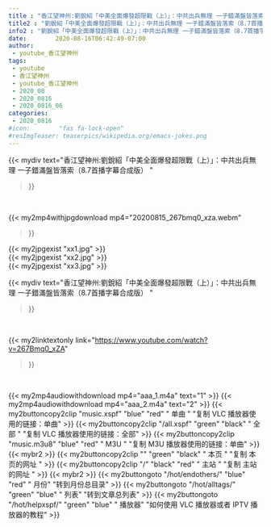 ```yaml
---
title : "香江望神州:劉銳紹「中美全面爆發超限戰（上）」：中共出兵無理 一子錯滿盤皆落索（8.7首播字幕合成版） "
title2 : "劉銳紹「中美全面爆發超限戰（上）」：中共出兵無理 一子錯滿盤皆落索（8.7首播字幕合成版） "
info2 : "劉銳紹「中美全面爆發超限戰（上）」：中共出兵無理 一子錯滿盤皆落索（8.7首播字幕合成版） "
date:        2020-08-16T06:42:49-07:00
author:
 - youtube_香江望神州
tags:
 - youtube
 - 香江望神州
 - youtube_香江望神州
 - 2020_08
 - 2020_0816
 - 2020_0816_06
categories:
 - 2020_0816
#icon:        "fas fa-lock-open"
#resImgTeaser: teaserpics/wikipedia.org/emacs-jokes.png
---
```


{{< mydiv text="香江望神州:劉銳紹「中美全面爆發超限戰（上）」：中共出兵無理 一子錯滿盤皆落索（8.7首播字幕合成版） "
>}}
<br>


{{< my2mp4withjpgdownload mp4="20200815_267bmq0_xza.webm"
>}}

{{< my2jpgexist "xx1.jpg" >}}<br>
{{< my2jpgexist "xx2.jpg" >}}<br>
{{< my2jpgexist "xx3.jpg" >}}<br>



{{< mydiv text="香江望神州:劉銳紹「中美全面爆發超限戰（上）」：中共出兵無理 一子錯滿盤皆落索（8.7首播字幕合成版） "
>}}
<br>

{{< my2linktextonly link="https://www.youtube.com/watch?v=267Bmq0_xZA"
>}}


<br>

{{< my2mp4audiowithdownload mp4="aaa_1.m4a"    text="1" >}}
{{< my2mp4audiowithdownload mp4="aaa_2.m4a"    text="2" >}}
{{< my2buttoncopy2clip "music.xspf"        "blue"   "red"    " 单曲 "  "复制 VLC 播放器使用的链接：单曲" >}} {{< my2buttoncopy2clip "/all.xspf"         "green"  "black"  " 全部 "  "复制 VLC 播放器使用的链接：全部" >}} {{< my2buttoncopy2clip "music.m3u8"        "blue"   "red"    " M3U  "    "复制 M3U 播放器使用的链接：单曲" >}} {{< mybr2 >}} {{< my2buttoncopy2clip ""                  "green"  "black"  " 本页 "    "复制 本页的网址 " >}} {{< my2buttoncopy2clip "/"                 "black"  "red"    " 主站 "    "复制 主站的网址 " >}} {{< mybr2 >}} {{< my2buttongoto      "/hot/endothers/"   "blue"   "red"    " 月份"   "转到月份总目录" >}} {{< my2buttongoto      "/hot/alltags/"     "green"  "blue"   " 列表"   "转到文章总列表" >}} {{< my2buttongoto      "/hot/helpxspf/"    "green"  "blue"   " 播放器" "如何使用 VLC 播放器或者 IPTV 播放器的教程" >}} 
